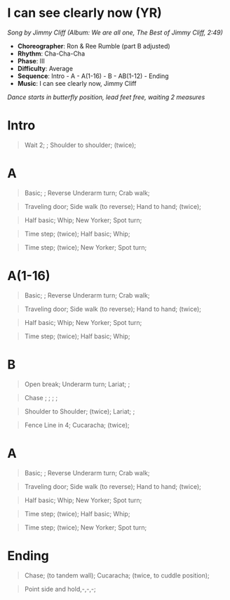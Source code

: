 # I can see clearly now (YR)
*Song by Jimmy Cliff (Album: We are all one, The Best of Jimmy Cliff, 2:49)*

* **Choreographer**: Ron & Ree Rumble (part B adjusted)
* **Rhythm**: Cha-Cha-Cha
* **Phase**: III
* **Difficulty**: Average
* **Sequence**: Intro - A - A(1-16) - B - AB(1-12) - Ending
* **Music**: I can see clearly now, Jimmy Cliff

*Dance starts in butterfly position, lead feet free, waiting 2 measures*

# Intro

> Wait 2; ; Shoulder to shoulder; (twice);

# A

> Basic; ; Reverse Underarm turn; Crab walk;

> Traveling door; Side walk (to reverse); Hand to hand; (twice);

> Half basic; Whip; New Yorker; Spot turn;

> Time step; (twice); Half basic; Whip;

> Time step; (twice); New Yorker; Spot turn;

# A(1-16)

> Basic; ; Reverse Underarm turn; Crab walk;

> Traveling door; Side walk (to reverse); Hand to hand; (twice);

> Half basic; Whip; New Yorker; Spot turn;

> Time step; (twice); Half basic; Whip;

# B

> Open break; Underarm turn; Lariat; ;

> Chase ; ; ; ;

> Shoulder to Shoulder; (twice); Lariat; ;

> Fence Line in 4; Cucaracha; (twice);

# A

> Basic; ; Reverse Underarm turn; Crab walk;

> Traveling door; Side walk (to reverse); Hand to hand; (twice);

> Half basic; Whip; New Yorker; Spot turn;

> Time step; (twice); Half basic; Whip;

> Time step; (twice); New Yorker; Spot turn;

# Ending

> Chase; (to tandem wall); Cucaracha; (twice, to cuddle position);

> Point side and hold,-,-,-;

